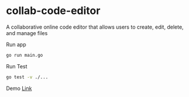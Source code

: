 # collab-code-editor
A collaborative online code editor that allows users to create, edit, delete, and manage files

Run app

```bash
go run main.go
```

Run Test
```bash
go test -v ./...
```

Demo [Link](https://drive.google.com/file/d/1T0xoC2Q87QTpoPW0GYu8epAIqbKmeUM6/view?usp=sharing)
